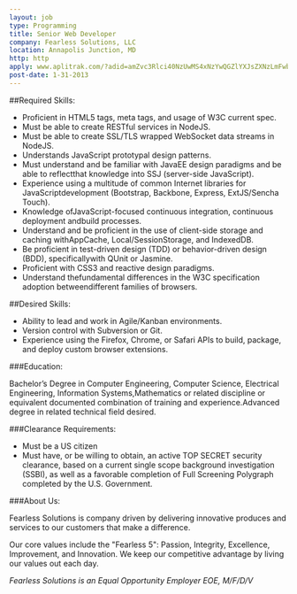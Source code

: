 ```yaml
---
layout: job
type: Programming
title: Senior Web Developer
company: Fearless Solutions, LLC
location: Annapolis Junction, MD
http: http
apply: www.aplitrak.com/?adid=amZvc3Rlci40NzUwMS4xNzYwQGZlYXJsZXNzLmFwbGl0cmFrLmNvbQ
post-date: 1-31-2013
---
```


##Required Skills:

* Proficient in HTML5 tags, meta tags, and usage of W3C current spec.
* Must be able to create RESTful services in NodeJS.
* Must be able to create SSL/TLS wrapped WebSocket data streams in NodeJS.
* Understands JavaScript prototypal design patterns.
* Must understand and be familiar with JavaEE design paradigms and be able to reflectthat knowledge into SSJ (server-side JavaScript).
* Experience using a multitude of common Internet libraries for JavaScriptdevelopment (Bootstrap, Backbone, Express, ExtJS/Sencha Touch).
* Knowledge ofJavaScript-focused continuous integration, continuous deployment andbuild processes.
* Understand and be proficient in the use of client-side storage and caching withAppCache, Local/SessionStorage, and IndexedDB.
* Be proficient in test-driven design (TDD) or behavior-driven design (BDD), specificallywith QUnit or Jasmine.
* Proficient with CSS3 and reactive design paradigms.
* Understand thefundamental differences in the W3C specification adoption betweendifferent families of browsers.


##Desired Skills:

* Ability to lead and work in Agile/Kanban environments.
* Version control with Subversion or Git.
* Experience using the Firefox, Chrome, or Safari APIs to build, package, and deploy custom browser extensions.

###Education:

Bachelor’s Degree in Computer Engineering, Computer Science, Electrical Engineering, Information Systems,Mathematics or related discipline or equivalent documented combination of training and experience.Advanced degree in related technical field desired.

###Clearance Requirements:
* Must be a US citizen
* Must have, or be willing to obtain, an active TOP SECRET security clearance, based on a current single scope background investigation (SSBI), as well as a favorable completion of Full Screening Polygraph completed by the U.S. Government.

###About Us:

Fearless Solutions is company driven by delivering innovative produces and services to our customers that make a difference.


Our core values include the "Fearless 5": Passion, Integrity, Excellence, Improvement, and Innovation. We keep our competitive advantage by living our values out each day.

*Fearless Solutions is an Equal Opportunity Employer EOE, M/F/D/V*

